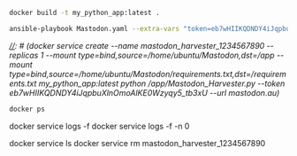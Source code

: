 
```bash
docker build -t my_python_app:latest .
```

[//]: # (ansible-playbook -vvv Mastodon.yaml -e "token=eb7wHIIKQDNDY4iJqpbuXlnOmoAlKE0Wzyqy5_tb3xU url=mastodon.au")
```bash
ansible-playbook Mastodon.yaml --extra-vars "token=eb7wHIIKQDNDY4iJqpbuXlnOmoAlKE0Wzyqy5_tb3xU url=mastodon.au"
```



_[//]: # (docker service create --name mastodon_harvester_1234567890 --replicas 1 --mount type=bind,source=/home/ubuntu/Mastodon,dst=/app --mount type=bind,source=/home/ubuntu/Mastodon/requirements.txt,dst=/requirements.txt my_python_app:latest python /app/Mastodon_Harvester.py --token eb7wHIIKQDNDY4iJqpbuXlnOmoAlKE0Wzyqy5_tb3xU --url mastodon.au)_

```bash
docker ps
```

docker service logs -f
docker service logs -f -n 0 

docker service ls
docker service rm mastodon_harvester_1234567890